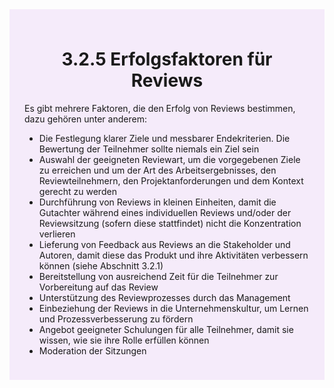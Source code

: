 <div class="rounded-lg border shadow-sm" style="background:#F5EBFA; padding:24px; border-color:#A855F7">
  <header style="margin-bottom:12px">
    <h1 class="text-2xl font-bold text-gray-900">3.2.5 Erfolgsfaktoren für Reviews</h1>
  </header>
  <article class="prose max-w-none">
    <p>
      Es gibt mehrere Faktoren, die den Erfolg von Reviews bestimmen, dazu gehören unter
      anderem:
    </p>
    <ul>
      <li>Die Festlegung klarer Ziele und messbarer Endekriterien. Die Bewertung der
          Teilnehmer sollte niemals ein Ziel sein</li>
      <li>Auswahl der geeigneten Reviewart, um die vorgegebenen Ziele zu erreichen und um
          der Art des Arbeitsergebnisses, den Reviewteilnehmern, den Projektanforderungen
          und dem Kontext gerecht zu werden</li>
      <li>Durchführung von Reviews in kleinen Einheiten, damit die Gutachter während eines
          individuellen Reviews und/oder der Reviewsitzung (sofern diese stattfindet) nicht die
          Konzentration verlieren</li>
      <li>Lieferung von Feedback aus Reviews an die Stakeholder und Autoren, damit diese das
          Produkt und ihre Aktivitäten verbessern können (siehe Abschnitt 3.2.1)</li>
      <li>Bereitstellung von ausreichend Zeit für die Teilnehmer zur Vorbereitung auf das
          Review</li>
      <li>Unterstützung des Reviewprozesses durch das Management</li>
      <li>Einbeziehung der Reviews in die Unternehmenskultur, um Lernen und
          Prozessverbesserung zu fördern</li>
      <li>Angebot geeigneter Schulungen für alle Teilnehmer, damit sie wissen, wie sie ihre
          Rolle erfüllen können</li>
      <li>Moderation der Sitzungen</li>
    </ul>
  </article>
</div>
